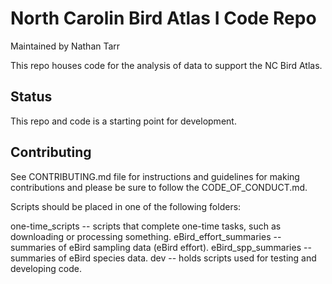 # North Carolin Bird Atlas I Code Repo

Maintained by Nathan Tarr

This repo houses code for the analysis of data to support the NC Bird Atlas.

## Status
This repo and code is a starting point for development.

## Contributing
See CONTRIBUTING.md file for instructions and guidelines for making contributions and please be sure to follow the CODE_OF_CONDUCT.md.

Scripts should be placed in one of the following folders:

one-time_scripts -- scripts that complete one-time tasks, such as downloading or processing something.
eBird_effort_summaries -- summaries of eBird sampling data (eBird effort).
eBird_spp_summaries -- summaries of eBird species data.
dev -- holds scripts used for testing and developing code.
